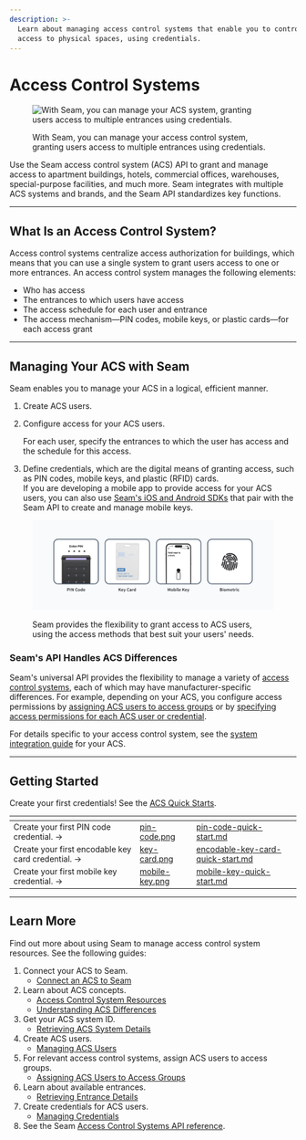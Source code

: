 ```yaml
---
description: >-
  Learn about managing access control systems that enable you to control users'
  access to physical spaces, using credentials.
---
```


# Access Control Systems

<figure><img src="../../.gitbook/assets/building-acs-example.png" alt="With Seam, you can manage your ACS system, granting users access to multiple entrances using credentials."><figcaption><p>With Seam, you can manage your access control system, granting users access to multiple entrances using credentials.</p></figcaption></figure>

Use the Seam access control system (ACS) API to grant and manage access to apartment buildings, hotels, commercial offices, warehouses, special-purpose facilities, and much more. Seam integrates with multiple ACS systems and brands, and the Seam API standardizes key functions.

***

## What Is an Access Control System?

Access control systems centralize access authorization for buildings, which means that you can use a single system to grant users access to one or more entrances. An access control system manages the following elements:

* Who has access
* The entrances to which users have access
* The access schedule for each user and entrance
* The access mechanism—PIN codes, mobile keys, or plastic cards—for each access grant

***

## Managing Your ACS with Seam

Seam enables you to manage your ACS in a logical, efficient manner.

1. Create ACS users.
2.  Configure access for your ACS users.

    For each user, specify the entrances to which the user has access and the schedule for this access.
3. Define credentials, which are the digital means of granting access, such as PIN codes, mobile keys, and plastic (RFID) cards.\
   If you are developing a mobile app to provide access for your ACS users, you can also use [Seam's iOS and Android SDKs](../../developer-tools/mobile-sdks/) that pair with the Seam API to create and manage mobile keys.

<figure><img src="../../.gitbook/assets/acs-credential-types.png" alt="Seam provides the flexibility to grant access to ACS users, using the access methods that best suit your users&#x27; needs."><figcaption><p>Seam provides the flexibility to grant access to ACS users, using the access methods that best suit your users' needs.</p></figcaption></figure>

### Seam's API Handles ACS Differences

Seam's universal API provides the flexibility to manage a variety of [access control systems](../../capability-guides/access-systems/connect-an-acs-to-seam/understanding-access-control-system-differences.md), each of which may have manufacturer-specific differences. For example, depending on your ACS, you configure access permissions by [assigning ACS users to access groups](../../capability-guides/access-systems/connect-an-acs-to-seam/understanding-access-control-system-differences.md#access-group-based-access-control-systems) or by [specifying access permissions for each ACS user or credential](../../capability-guides/access-systems/connect-an-acs-to-seam/understanding-access-control-system-differences.md#credential-based-access-control-systems).

For details specific to your access control system, see the [system integration guide](../../device-and-system-integration-guides/overview.md#access-control-systems) for your ACS.

***

## **Getting Started**

Create your first credentials! See the [ACS Quick Starts](../../capability-guides/access-systems/acs-quick-starts/).

<table data-view="cards"><thead><tr><th></th><th data-hidden data-card-cover data-type="files"></th><th data-hidden data-card-target data-type="content-ref"></th></tr></thead><tbody><tr><td>Create your first PIN code credential. →</td><td><a href="../../.gitbook/assets/pin-code.png">pin-code.png</a></td><td><a href="../../capability-guides/access-systems/acs-quick-starts/pin-code-quick-start.md">pin-code-quick-start.md</a></td></tr><tr><td>Create your first encodable key card credential. →</td><td><a href="../../.gitbook/assets/key-card.png">key-card.png</a></td><td><a href="../../capability-guides/access-systems/acs-quick-starts/encodable-key-card-quick-start.md">encodable-key-card-quick-start.md</a></td></tr><tr><td>Create your first mobile key credential. →</td><td><a href="../../.gitbook/assets/mobile-key.png">mobile-key.png</a></td><td><a href="../../capability-guides/access-systems/acs-quick-starts/mobile-key-quick-start.md">mobile-key-quick-start.md</a></td></tr></tbody></table>

***

## Learn More

Find out more about using Seam to manage access control system resources. See the following guides:

1. Connect your ACS to Seam.
   * [Connect an ACS to Seam](../../capability-guides/access-systems/connect-an-acs-to-seam/)
2. Learn about ACS concepts.
   * [Access Control System Resources](../../capability-guides/access-systems/connect-an-acs-to-seam/access-control-system-resources.md)
   * [Understanding ACS Differences](../../capability-guides/access-systems/connect-an-acs-to-seam/understanding-access-control-system-differences.md)
3. Get your ACS system ID.
   * [Retrieving ACS System Details](../../capability-guides/access-systems/connect-an-acs-to-seam/retrieving-acs-system-details.md)
4. Create ACS users.
   * [Managing ACS Users](user-management.md)
5. For relevant access control systems, assign ACS users to access groups.
   * [Assigning ACS Users to Access Groups](../../capability-guides/access-systems/user-management/assigning-users-to-access-groups.md)
6. Learn about available entrances.
   * [Retrieving Entrance Details](../../capability-guides/access-systems/retrieving-entrance-details.md)
7. Create credentials for ACS users.
   * [Managing Credentials](../../capability-guides/access-systems/managing-credentials.md)
8. See the Seam [Access Control Systems API reference](../../api/acs/).
